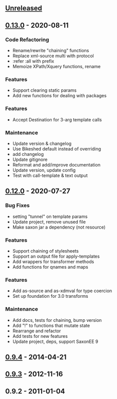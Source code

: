 <a name="unreleased"></a>
## [Unreleased]


<a name="0.13.0"></a>
## [0.13.0] - 2020-08-11
### Code Refactoring
- Rename/rewrite "chaining" functions
- Replace xml-source multi with protocol
- :refer :all with prefix
- Memoize XPath/Xquery functions, rename

### Features
- Support clearing static params
- Add new functions for dealing with packages

### Features
- Accept Destination for 3-arg template calls

### Maintenance
- Update version & changelog
- Use Bikeshed default instead of overriding
- add changelog
- Update gitignore
- Reformat and add/improve documentation
- Update version, update config
- Test with call-template & text output


<a name="0.12.0"></a>
## [0.12.0] - 2020-07-27
### Bug Fixes
- setting "tunnel" on template params
- Update project, remove unused file
- Make saxon jar a dependency (not resource)

### Features
- Support chaining of stylesheets
- Support an output file for apply-templates
- Add wrappers for transformer methods
- Add functions for qnames and maps

### Features
- Add as-source and as-xdmval for type coercion
- Set up foundation for 3.0 transforms

### Maintenance
- Add docs, tests for chaining, bump version
- Add "!" to functions that mutate state
- Rearrange and refactor
- Add tests for new features
- Update project, deps, support SaxonEE 9


<a name="0.9.4"></a>
## [0.9.4] - 2014-04-21

<a name="0.9.3"></a>
## [0.9.3] - 2012-11-16

<a name="0.9.2"></a>
## 0.9.2 - 2011-01-04

[Unreleased]: https://github.com/jcronk/saxon/compare/0.13.0...HEAD
[0.13.0]: https://github.com/jcronk/saxon/compare/0.12.0...0.13.0
[0.12.0]: https://github.com/jcronk/saxon/compare/0.9.4...0.12.0
[0.9.4]: https://github.com/jcronk/saxon/compare/0.9.3...0.9.4
[0.9.3]: https://github.com/jcronk/saxon/compare/0.9.2...0.9.3
